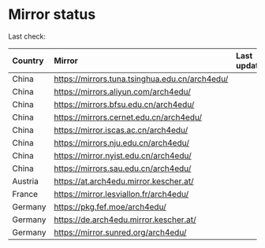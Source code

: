 <script src="./time.js"></script>
# Mirror status
Last check: <script type="text/javascript">localize(1734258222.095761);</script>

|Country|Mirror|Last update|
|:------|:-----|:----------|
|China|https://mirrors.tuna.tsinghua.edu.cn/arch4edu/|<script type="text/javascript">localize(1734201732);</script>|
|China|https://mirrors.aliyun.com/arch4edu/|<script type="text/javascript">localize(1734201732);</script>|
|China|https://mirrors.bfsu.edu.cn/arch4edu/|<script type="text/javascript">localize(1734201732);</script>|
|China|https://mirrors.cernet.edu.cn/arch4edu/|<script type="text/javascript">localize(1734201732);</script>|
|China|https://mirror.iscas.ac.cn/arch4edu/|<script type="text/javascript">localize(1734201732);</script>|
|China|https://mirrors.nju.edu.cn/arch4edu/|<script type="text/javascript">localize(1734158504);</script>|
|China|https://mirror.nyist.edu.cn/arch4edu/|<script type="text/javascript">localize(1734201732);</script>|
|China|https://mirrors.sau.edu.cn/arch4edu/|<script type="text/javascript">localize(1731653531);</script>|
|Austria|https://at.arch4edu.mirror.kescher.at/|<script type="text/javascript">localize(1734201732);</script>|
|France|https://mirror.lesviallon.fr/arch4edu/|<script type="text/javascript">localize(1734201732);</script>|
|Germany|https://pkg.fef.moe/arch4edu/|<script type="text/javascript">localize(1734201732);</script>|
|Germany|https://de.arch4edu.mirror.kescher.at/|<script type="text/javascript">localize(1734201732);</script>|
|Germany|https://mirror.sunred.org/arch4edu/|<script type="text/javascript">localize(1734201732);</script>|

<script src="./tablefilter/tablefilter.js"></script>
<script src="./table.js"></script>